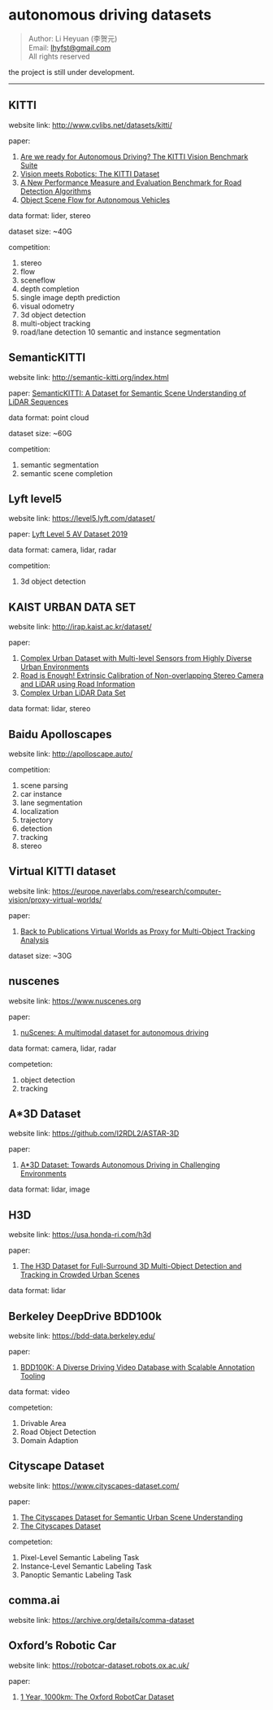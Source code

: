 # autonomous driving datasets

> Author: Li Heyuan (李贺元)<br>
> Email: lhyfst@gmail.com<br>
> All rights reserved

the project is still under development. 

---

## KITTI
website link: http://www.cvlibs.net/datasets/kitti/

paper: 
1. [Are we ready for Autonomous Driving? The KITTI Vision Benchmark Suite](http://www.cvlibs.net/publications/Geiger2012CVPR.pdf)
2. [Vision meets Robotics: The KITTI Dataset](http://www.cvlibs.net/publications/Geiger2013IJRR.pdf)
3. [A New Performance Measure and Evaluation Benchmark for Road Detection Algorithms](http://www.cvlibs.net/publications/Fritsch2013ITSC.pdf)
4. [Object Scene Flow for Autonomous Vehicles](http://www.cvlibs.net/publications/Menze2015CVPR.pdf)

data format: lider, stereo

dataset size: ~40G

competition: 
1. stereo
2. flow
3. sceneflow
4. depth completion
5. single image depth prediction
6. visual odometry
7. 3d object detection
8. multi-object tracking
9. road/lane detection
10 semantic and instance segmentation


## SemanticKITTI
website link: http://semantic-kitti.org/index.html

paper: 
[SemanticKITTI: A Dataset for Semantic Scene Understanding of LiDAR Sequences](https://arxiv.org/pdf/1904.01416v1.pdf)

data format: point cloud

dataset size: ~60G

competition:
1. semantic segmentation
2. semantic scene completion

## Lyft level5
website link: https://level5.lyft.com/dataset/<br>

paper:
[Lyft Level 5 AV Dataset 2019](https://level5.lyft.com/dataset/)

data format: camera, lidar, radar

competition:
1. 3d object detection


## KAIST URBAN DATA SET
website link: http://irap.kaist.ac.kr/dataset/

paper:
1. [Complex Urban Dataset with Multi-level Sensors from Highly Diverse Urban Environments](http://irap.kaist.ac.kr/dataset/papers/IJRR2019_dataset.pdf)
2. [Road is Enough! Extrinsic Calibration of Non-overlapping Stereo Camera and LiDAR using Road Information](http://irap.kaist.ac.kr/dataset/papers/roadisenough.pdf)
3. [Complex Urban LiDAR Data Set](http://irap.kaist.ac.kr/dataset/papers/ICRA2018_dataset.pdf)

data format: lidar, stereo

## Baidu Apolloscapes

website link: http://apolloscape.auto/

competition:
1. scene parsing
2. car instance
3. lane segmentation
4. localization
5. trajectory
6. detection 
7. tracking
8. stereo


## Virtual KITTI dataset
website link: https://europe.naverlabs.com/research/computer-vision/proxy-virtual-worlds/

paper:
1. [ Back to Publications Virtual Worlds as Proxy for Multi-Object Tracking Analysis](https://europe.naverlabs.com/wp-content/uploads/ultimatemember/temp/2015-085.pdf)

dataset size: ~30G


## nuscenes

website link: https://www.nuscenes.org

paper:
1. [nuScenes: A multimodal dataset for autonomous driving](https://arxiv.org/abs/1903.11027)

data format: camera, lidar, radar

competetion:
1. object detection
2. tracking


## A\*3D Dataset

website link: https://github.com/I2RDL2/ASTAR-3D

paper:
1. [A\*3D Dataset: Towards Autonomous Driving in Challenging Environments](https://arxiv.org/pdf/1909.07541.pdf)

data format: lidar, image


## H3D

website link: https://usa.honda-ri.com/h3d

paper:
1. [The H3D Dataset for Full-Surround 3D Multi-Object Detection and Tracking in Crowded Urban Scenes](https://usa.honda-ri.com/documents/32932/126732/h3d_paper.pdf/6d92fba0-06f8-6a12-5d71-b6feb9ba0842)

data format: lidar

## Berkeley DeepDrive BDD100k 

website link: https://bdd-data.berkeley.edu/

paper: 
1. [BDD100K: A Diverse Driving Video Database with Scalable Annotation Tooling](https://arxiv.org/abs/1805.04687)

data format: video

competetion:
1. Drivable Area
2. Road Object Detection
3. Domain Adaption

## Cityscape Dataset

website link: https://www.cityscapes-dataset.com/

paper: 
1. [The Cityscapes Dataset for Semantic Urban Scene Understanding](https://arxiv.org/abs/1604.01685)
2. [The Cityscapes Dataset](https://www.cityscapes-dataset.com/wordpress/wp-content/papercite-data/pdf/cordts2015cvprw.pdf)

competetion:
1. Pixel-Level Semantic Labeling Task
2. Instance-Level Semantic Labeling Task
3. Panoptic Semantic Labeling Task

## comma.ai

website link: https://archive.org/details/comma-dataset

## Oxford’s Robotic Car

website link: https://robotcar-dataset.robots.ox.ac.uk/

paper:
1. [1 Year, 1000km: The Oxford RobotCar Dataset](https://robotcar-dataset.robots.ox.ac.uk/images/robotcar_ijrr.pdf)
